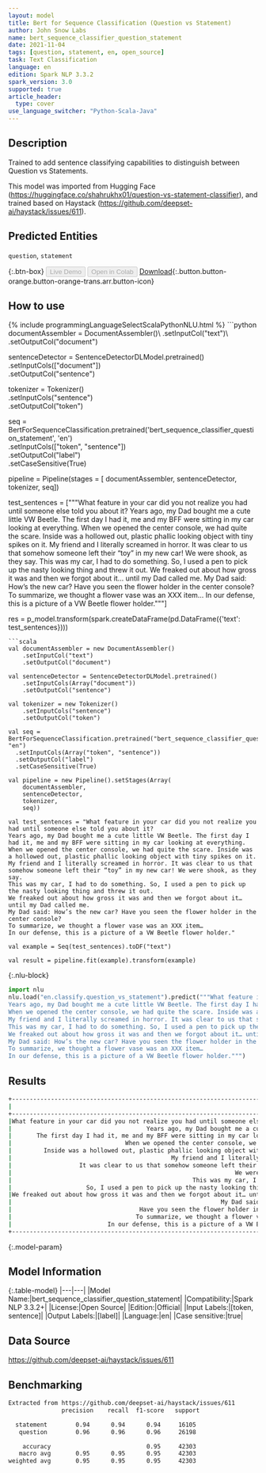 ```yaml
---
layout: model
title: Bert for Sequence Classification (Question vs Statement)
author: John Snow Labs
name: bert_sequence_classifier_question_statement
date: 2021-11-04
tags: [question, statement, en, open_source]
task: Text Classification
language: en
edition: Spark NLP 3.3.2
spark_version: 3.0
supported: true
article_header:
  type: cover
use_language_switcher: "Python-Scala-Java"
---
```


## Description

Trained to add sentence classifying capabilities to distinguish between Question vs Statements.

This model was imported from Hugging Face (https://huggingface.co/shahrukhx01/question-vs-statement-classifier), and trained based on Haystack (https://github.com/deepset-ai/haystack/issues/611).

## Predicted Entities

`question`, `statement`

{:.btn-box}
<button class="button button-orange" disabled>Live Demo</button>
<button class="button button-orange" disabled>Open in Colab</button>
[Download](https://s3.amazonaws.com/auxdata.johnsnowlabs.com/public/models/bert_sequence_classifier_question_statement_en_3.3.2_3.0_1636038134936.zip){:.button.button-orange.button-orange-trans.arr.button-icon}

## How to use



<div class="tabs-box" markdown="1">
{% include programmingLanguageSelectScalaPythonNLU.html %}
```python
documentAssembler = DocumentAssembler()\
    .setInputCol("text")\
    .setOutputCol("document")

sentenceDetector = SentenceDetectorDLModel.pretrained() \
    .setInputCols(["document"]) \
    .setOutputCol("sentence")

tokenizer = Tokenizer()\
    .setInputCols("sentence")\
    .setOutputCol("token")

seq = BertForSequenceClassification.pretrained('bert_sequence_classifier_question_statement', 'en')\
  .setInputCols(["token", "sentence"])\
  .setOutputCol("label")\
  .setCaseSensitive(True)

pipeline = Pipeline(stages = [
    documentAssembler,
    sentenceDetector,
    tokenizer,
    seq])

test_sentences = ["""What feature in your car did you not realize you had until someone else told you about it?
Years ago, my Dad bought me a cute little VW Beetle. The first day I had it, me and my BFF were sitting in my car looking at everything.
When we opened the center console, we had quite the scare. Inside was a hollowed out, plastic phallic looking object with tiny spikes on it.
My friend and I literally screamed in horror. It was clear to us that somehow someone left their “toy” in my new car! We were shook, as they say.
This was my car, I had to do something. So, I used a pen to pick up the nasty looking thing and threw it out.
We freaked out about how gross it was and then we forgot about it… until my Dad called me.
My Dad said: How’s the new car? Have you seen the flower holder in the center console?
To summarize, we thought a flower vase was an XXX item…
In our defense, this is a picture of a VW Beetle flower holder."""]

res = p_model.transform(spark.createDataFrame(pd.DataFrame({'text': test_sentences})))
```
```scala
val documentAssembler = new DocumentAssembler()
    .setInputCol("text")
    .setOutputCol("document")

val sentenceDetector = SentenceDetectorDLModel.pretrained()
    .setInputCols(Array("document"))
    .setOutputCol("sentence")

val tokenizer = new Tokenizer()
    .setInputCols("sentence")
    .setOutputCol("token")

val seq = BertForSequenceClassification.pretrained("bert_sequence_classifier_question_statement", "en")
  .setInputCols(Array("token", "sentence"))
  .setOutputCol("label")
  .setCaseSensitive(True)

val pipeline = new Pipeline().setStages(Array(
    documentAssembler,
    sentenceDetector,
    tokenizer,
    seq))

val test_sentences = "What feature in your car did you not realize you had until someone else told you about it?
Years ago, my Dad bought me a cute little VW Beetle. The first day I had it, me and my BFF were sitting in my car looking at everything.
When we opened the center console, we had quite the scare. Inside was a hollowed out, plastic phallic looking object with tiny spikes on it.
My friend and I literally screamed in horror. It was clear to us that somehow someone left their “toy” in my new car! We were shook, as they say.
This was my car, I had to do something. So, I used a pen to pick up the nasty looking thing and threw it out.
We freaked out about how gross it was and then we forgot about it… until my Dad called me.
My Dad said: How’s the new car? Have you seen the flower holder in the center console?
To summarize, we thought a flower vase was an XXX item…
In our defense, this is a picture of a VW Beetle flower holder."

val example = Seq(test_sentences).toDF("text")

val result = pipeline.fit(example).transform(example)
```


{:.nlu-block}
```python
import nlu
nlu.load("en.classify.question_vs_statement").predict("""What feature in your car did you not realize you had until someone else told you about it?
Years ago, my Dad bought me a cute little VW Beetle. The first day I had it, me and my BFF were sitting in my car looking at everything.
When we opened the center console, we had quite the scare. Inside was a hollowed out, plastic phallic looking object with tiny spikes on it.
My friend and I literally screamed in horror. It was clear to us that somehow someone left their “toy” in my new car! We were shook, as they say.
This was my car, I had to do something. So, I used a pen to pick up the nasty looking thing and threw it out.
We freaked out about how gross it was and then we forgot about it… until my Dad called me.
My Dad said: How’s the new car? Have you seen the flower holder in the center console?
To summarize, we thought a flower vase was an XXX item…
In our defense, this is a picture of a VW Beetle flower holder.""")
```

</div>

## Results

```bash
+------------------------------------------------------------------------------------------+---------+
|                                                                                  sentence|    label|
+------------------------------------------------------------------------------------------+---------+
|What feature in your car did you not realize you had until someone else told you about it?| question|
|                                      Years ago, my Dad bought me a cute little VW Beetle.|statement|
|       The first day I had it, me and my BFF were sitting in my car looking at everything.|statement|
|                                When we opened the center console, we had quite the scare.|statement|
|         Inside was a hollowed out, plastic phallic looking object with tiny spikes on it.|statement|
|                                             My friend and I literally screamed in horror.|statement|
|                   It was clear to us that somehow someone left their “toy” in my new car!|statement|
|                                                               We were shook, as they say.|statement|
|                                                   This was my car, I had to do something.|statement|
|                     So, I used a pen to pick up the nasty looking thing and threw it out.|statement|
|We freaked out about how gross it was and then we forgot about it… until my Dad called me.|statement|
|                                                           My Dad said: How’s the new car?| question|
|                                    Have you seen the flower holder in the center console?| question|
|                                   To summarize, we thought a flower vase was an XXX item…|statement|
|                           In our defense, this is a picture of a VW Beetle flower holder.|statement|
+------------------------------------------------------------------------------------------+---------+
```

{:.model-param}
## Model Information

{:.table-model}
|---|---|
|Model Name:|bert_sequence_classifier_question_statement|
|Compatibility:|Spark NLP 3.3.2+|
|License:|Open Source|
|Edition:|Official|
|Input Labels:|[token, sentence]|
|Output Labels:|[label]|
|Language:|en|
|Case sensitive:|true|

## Data Source

https://github.com/deepset-ai/haystack/issues/611

## Benchmarking

```bash
Extracted from https://github.com/deepset-ai/haystack/issues/611
               precision    recall  f1-score   support

  statement        0.94      0.94      0.94     16105
   question        0.96      0.96      0.96     26198

    accuracy                           0.95     42303
   macro avg       0.95      0.95      0.95     42303
weighted avg       0.95      0.95      0.95     42303
```
